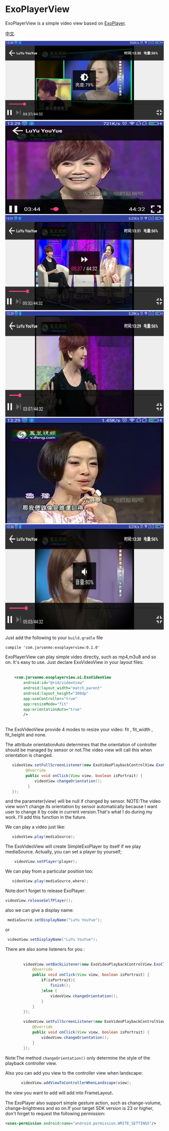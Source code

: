 # ExoPlayerView
ExoPlayerView is a simple video view based on [ExoPlayer](https://github.com/google/ExoPlayer).

[中文](/README_CN.md).

![brightness](/images/brightness_new.png)
![controller_1](/images/controller_1_new.png)
![fast_forward_rewind](/images/fastforward_rewind_new.png)
![landscape](/images/landscape_new.png)
![portrait](/images/portrait_new.png)
![volume](/images/volume_new.png)

Just add the following to your `build.gradle` file

    compile 'com.jarvanmo:exoplayerview:0.1.0'

ExoPlayerView can play simple video directly, such as mp4,m3u8 and so on.
It's easy to use.
Just declare ExoVideoView in your layout files:
```xml

    <com.jarvanmo.exoplayerview.ui.ExoVideoView
        android:id="@+id/videoView"
        android:layout_width="match_parent"
        android:layout_height="300dp"
        app:useController="true"
        app:resizeMode="fit"
        app:orientationAuto="true"
        />
        
```
The ExoVideoView provide 4 modes to resize your video: fit ,  fit_width , fit_height
and none.

The attribute  orientationAuto determines that the orientation of controller should 
be managed by sensor or not.The video view will call this when orientation is changed.
```java
   videoView.setFullScreenListener(new ExoVideoPlaybackControlView.ExoClickListener() {
         @Override
         public void onClick(View view, boolean isPortrait) {
             videoView.changeOrientation();
          }
   });
```
and the parameter(view) will be null if changed by sensor.
NOTE:The video view won't change its orientation by sensor automatically because I
want user to change it by code in current version.That's what I do during my work.
I'll add this function in the future.  


We can play a video just like:
```java
   videoView.play(mediaSource);
```
The ExoVideoView will create SimpleExoPlayer by itself if we play mediaSource.
Actually, you can set a player by yourself;
```java
    videoView.setPlayer(player);
```

We can play from a particular position too:
```java
   videoView.play(mediaSource,where);
```
Note:don't forget to release ExoPlayer:
```java
videoView.releaseSelfPlayer();
```
also we can give a display name:
```java
 mediaSource.setDisplayName("LuYu YouYue");
```
or
```java
 videoView.setDisplayName("LuYu YouYue");
```


There are also some listeners for you :
```java

        videoView.setBackListener(new ExoVideoPlaybackControlView.ExoClickListener() {
            @Override
            public void onClick(View view, boolean isPortrait) {
                if(isPortrait){
                    finish();
                }else {
                    videoView.changeOrientation();
                }
            }
        });

```

```java
        videoView.setFullScreenListener(new ExoVideoPlaybackControlView.ExoClickListener() {
            @Override
            public void onClick(View view, boolean isPortrait) {
                videoView.changeOrientation();
            }
        });
```
Note:The method `changeOrientation()` only determine the style of the 
playback controller view.


Also you can add you view to the controller view when landscape:

```java
       videoView.addViewToControllerWhenLandscape(view);
```
the view you want to add will add into FrameLayout．

The ExoPlayer also support simple gesture action, such as change-volume,
change-brightness and so on.If your target SDK version is 23
or higher, don't forget to request the following permission:
```xml
<uses-permission android:name="android.permission.WRITE_SETTINGS"/>
```